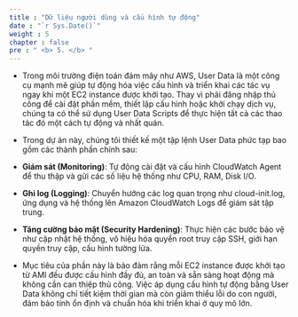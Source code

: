 ```yaml
---
title : "Dữ liệu người dùng và cấu hình tự động"
date : "`r Sys.Date()`"
weight : 5
chapter : false
pre : " <b> 5. </b> "
---
```

- Trong môi trường điện toán đám mây như AWS, User Data là một công cụ mạnh mẽ giúp tự động hóa việc cấu hình và triển khai các tác vụ ngay khi một EC2 instance được khởi tạo. Thay vì phải đăng nhập thủ công để cài đặt phần mềm, thiết lập cấu hình hoặc khởi chạy dịch vụ, chúng ta có thể sử dụng User Data Scripts để thực hiện tất cả các thao tác đó một cách tự động và nhất quán.

+ Trong dự án này, chúng tôi thiết kế một tập lệnh User Data phức tạp bao gồm các thành phần chính sau:

+ **Giám sát (Monitoring)**: Tự động cài đặt và cấu hình CloudWatch Agent để thu thập và gửi các số liệu hệ thống như CPU, RAM, Disk I/O.

+ **Ghi log (Logging)**: Chuyển hướng các log quan trọng như cloud-init.log, ứng dụng và hệ thống lên Amazon CloudWatch Logs để giám sát tập trung.

+ **Tăng cường bảo mật (Security Hardening)**: Thực hiện các bước bảo vệ như cập nhật hệ thống, vô hiệu hóa quyền root truy cập SSH, giới hạn quyền truy cập, cấu hình tường lửa.

- Mục tiêu của phần này là bảo đảm rằng mỗi EC2 instance được khởi tạo từ AMI đều được cấu hình đầy đủ, an toàn và sẵn sàng hoạt động mà không cần can thiệp thủ công. Việc áp dụng cấu hình tự động bằng User Data không chỉ tiết kiệm thời gian mà còn giảm thiểu lỗi do con người, đảm bảo tính ổn định và chuẩn hóa khi triển khai ở quy mô lớn.